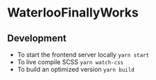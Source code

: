# WaterlooFinallyWorks

## Development
- To start the frontend server locally `yarn start`
- To live compile SCSS `yarn watch-css`
- To build an optimized version `yarn build`
